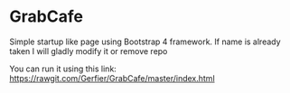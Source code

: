 # GrabCafe
Simple startup like page using Bootstrap 4 framework. If name is already taken I will gladly modify it or remove repo

You can run it using this link: https://rawgit.com/Gerfier/GrabCafe/master/index.html
